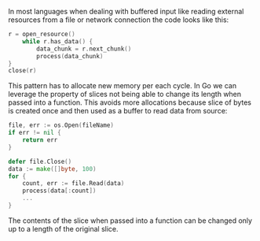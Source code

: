 In most languages when dealing with buffered input like reading external resources from a file or network connection the code looks like this:
```c
r = open_resource()
	while r.has_data() {
		data_chunk = r.next_chunk()
		process(data_chunk)
}
close(r)
```
This pattern has to allocate new memory per each cycle. In Go we can leverage the property of slices not being able to change its length when passed into a function. This avoids more allocations because slice of bytes is created once and then used as a buffer to read data from source:
```go
file, err := os.Open(fileName)
if err != nil {
	return err
}

defer file.Close()
data := make([]byte, 100)
for {
	count, err := file.Read(data)
	process(data[:count])
	...
}
```
The contents of the slice when passed into a function can be changed only up to a length of the original slice.